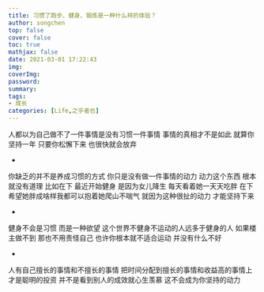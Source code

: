 ```yaml
---
title: 习惯了跑步、健身、锻炼是一种什么样的体验？
author: songchen
top: false
cover: false
toc: true
mathjax: false
date: 2021-03-01 17:22:43
img:
coverImg:
password:
summary:
tags:
- 成长
categories: [Life,之乎者也]
---
```

人都以为自己做不了一件事情是没有习惯一件事情 事情的真相才不是如此 就算你坚持一年 只要你松懈下来 也很快就会放弃

-

你缺乏的并不是养成习惯的方式 你只是没有做一件事情的动力 动力这个东西 根本就没有道理 比如在下 最近开始健身 是因为女儿降生 每天看着她一天天吃胖 在下希望她胖成啥样我都可以抱着她爬山不喘气 就因为这种很扯的动力 才能坚持下来

-

健身不会是习惯 而是一种欲望 这个世界不健身不运动的人远多于健身的人 如果楼主做不到 那也不用责怪自己 也许你根本就不适合运动 并没有什么不好

-

人有自己擅长的事情和不擅长的事情 把时间分配到擅长的事情和收益高的事情上 才是聪明的投资 并不是看到别人的成效就心生羡慕 这不会成为你坚持的动力